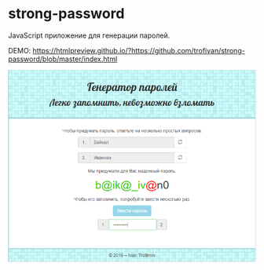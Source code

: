 # strong-password
JavaScript приложение для генерации паролей.

DEMO: https://htmlpreview.github.io/?https://github.com/trofivan/strong-password/blob/master/index.html

![Alt text](/img/promo.png?raw=true "Strong Password")
